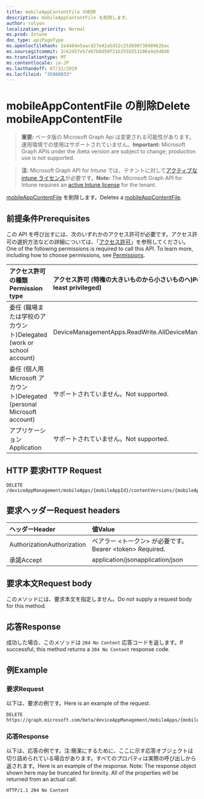 ```yaml
---
title: mobileAppContentFile の削除
description: mobileAppContentFile を削除します。
author: rolyon
localization_priority: Normal
ms.prod: Intune
doc_type: apiPageType
ms.openlocfilehash: 2e4484e5aacd27e42a5d32c25269073898962bac
ms.sourcegitcommit: 2c62457e57467b8d50f21b255b553106a9a5d8d6
ms.translationtype: MT
ms.contentlocale: ja-JP
ms.lasthandoff: 07/31/2019
ms.locfileid: "35960833"
---
```

# <a name="delete-mobileappcontentfile"></a><span data-ttu-id="30c23-103">mobileAppContentFile の削除</span><span class="sxs-lookup"><span data-stu-id="30c23-103">Delete mobileAppContentFile</span></span>

> <span data-ttu-id="30c23-104">**重要:** ベータ版の Microsoft Graph Api は変更される可能性があります。運用環境での使用はサポートされていません。</span><span class="sxs-lookup"><span data-stu-id="30c23-104">**Important:** Microsoft Graph APIs under the /beta version are subject to change; production use is not supported.</span></span>

> <span data-ttu-id="30c23-105">**注:** Microsoft Graph API for Intune では、テナントに対して[アクティブな intune ライセンス](https://go.microsoft.com/fwlink/?linkid=839381)が必要です。</span><span class="sxs-lookup"><span data-stu-id="30c23-105">**Note:** The Microsoft Graph API for Intune requires an [active Intune license](https://go.microsoft.com/fwlink/?linkid=839381) for the tenant.</span></span>

<span data-ttu-id="30c23-106">[mobileAppContentFile](../resources/intune-apps-mobileappcontentfile.md) を削除します。</span><span class="sxs-lookup"><span data-stu-id="30c23-106">Deletes a [mobileAppContentFile](../resources/intune-apps-mobileappcontentfile.md).</span></span>

## <a name="prerequisites"></a><span data-ttu-id="30c23-107">前提条件</span><span class="sxs-lookup"><span data-stu-id="30c23-107">Prerequisites</span></span>
<span data-ttu-id="30c23-p101">この API を呼び出すには、次のいずれかのアクセス許可が必要です。アクセス許可の選択方法などの詳細については、「[アクセス許可](/graph/permissions-reference)」を参照してください。</span><span class="sxs-lookup"><span data-stu-id="30c23-p101">One of the following permissions is required to call this API. To learn more, including how to choose permissions, see [Permissions](/graph/permissions-reference).</span></span>

|<span data-ttu-id="30c23-110">アクセス許可の種類</span><span class="sxs-lookup"><span data-stu-id="30c23-110">Permission type</span></span>|<span data-ttu-id="30c23-111">アクセス許可 (特権の大きいものから小さいものへ)</span><span class="sxs-lookup"><span data-stu-id="30c23-111">Permissions (from most to least privileged)</span></span>|
|:---|:---|
|<span data-ttu-id="30c23-112">委任 (職場または学校のアカウント)</span><span class="sxs-lookup"><span data-stu-id="30c23-112">Delegated (work or school account)</span></span>|<span data-ttu-id="30c23-113">DeviceManagementApps.ReadWrite.All</span><span class="sxs-lookup"><span data-stu-id="30c23-113">DeviceManagementApps.ReadWrite.All</span></span>|
|<span data-ttu-id="30c23-114">委任 (個人用 Microsoft アカウント)</span><span class="sxs-lookup"><span data-stu-id="30c23-114">Delegated (personal Microsoft account)</span></span>|<span data-ttu-id="30c23-115">サポートされていません。</span><span class="sxs-lookup"><span data-stu-id="30c23-115">Not supported.</span></span>|
|<span data-ttu-id="30c23-116">アプリケーション</span><span class="sxs-lookup"><span data-stu-id="30c23-116">Application</span></span>|<span data-ttu-id="30c23-117">サポートされていません。</span><span class="sxs-lookup"><span data-stu-id="30c23-117">Not supported.</span></span>|

## <a name="http-request"></a><span data-ttu-id="30c23-118">HTTP 要求</span><span class="sxs-lookup"><span data-stu-id="30c23-118">HTTP Request</span></span>
<!-- {
  "blockType": "ignored"
}
-->
``` http
DELETE /deviceAppManagement/mobileApps/{mobileAppId}/contentVersions/{mobileAppContentId}/files/{mobileAppContentFileId}
```

## <a name="request-headers"></a><span data-ttu-id="30c23-119">要求ヘッダー</span><span class="sxs-lookup"><span data-stu-id="30c23-119">Request headers</span></span>
|<span data-ttu-id="30c23-120">ヘッダー</span><span class="sxs-lookup"><span data-stu-id="30c23-120">Header</span></span>|<span data-ttu-id="30c23-121">値</span><span class="sxs-lookup"><span data-stu-id="30c23-121">Value</span></span>|
|:---|:---|
|<span data-ttu-id="30c23-122">Authorization</span><span class="sxs-lookup"><span data-stu-id="30c23-122">Authorization</span></span>|<span data-ttu-id="30c23-123">ベアラー &lt;トークン&gt; が必要です。</span><span class="sxs-lookup"><span data-stu-id="30c23-123">Bearer &lt;token&gt; Required.</span></span>|
|<span data-ttu-id="30c23-124">承諾</span><span class="sxs-lookup"><span data-stu-id="30c23-124">Accept</span></span>|<span data-ttu-id="30c23-125">application/json</span><span class="sxs-lookup"><span data-stu-id="30c23-125">application/json</span></span>|

## <a name="request-body"></a><span data-ttu-id="30c23-126">要求本文</span><span class="sxs-lookup"><span data-stu-id="30c23-126">Request body</span></span>
<span data-ttu-id="30c23-127">このメソッドには、要求本文を指定しません。</span><span class="sxs-lookup"><span data-stu-id="30c23-127">Do not supply a request body for this method.</span></span>

## <a name="response"></a><span data-ttu-id="30c23-128">応答</span><span class="sxs-lookup"><span data-stu-id="30c23-128">Response</span></span>
<span data-ttu-id="30c23-129">成功した場合、このメソッドは `204 No Content` 応答コードを返します。</span><span class="sxs-lookup"><span data-stu-id="30c23-129">If successful, this method returns a `204 No Content` response code.</span></span>

## <a name="example"></a><span data-ttu-id="30c23-130">例</span><span class="sxs-lookup"><span data-stu-id="30c23-130">Example</span></span>

### <a name="request"></a><span data-ttu-id="30c23-131">要求</span><span class="sxs-lookup"><span data-stu-id="30c23-131">Request</span></span>
<span data-ttu-id="30c23-132">以下は、要求の例です。</span><span class="sxs-lookup"><span data-stu-id="30c23-132">Here is an example of the request.</span></span>
``` http
DELETE https://graph.microsoft.com/beta/deviceAppManagement/mobileApps/{mobileAppId}/contentVersions/{mobileAppContentId}/files/{mobileAppContentFileId}
```

### <a name="response"></a><span data-ttu-id="30c23-133">応答</span><span class="sxs-lookup"><span data-stu-id="30c23-133">Response</span></span>
<span data-ttu-id="30c23-p102">以下は、応答の例です。注:簡潔にするために、ここに示す応答オブジェクトは切り詰められている場合があります。すべてのプロパティは実際の呼び出しから返されます。</span><span class="sxs-lookup"><span data-stu-id="30c23-p102">Here is an example of the response. Note: The response object shown here may be truncated for brevity. All of the properties will be returned from an actual call.</span></span>
``` http
HTTP/1.1 204 No Content
```





